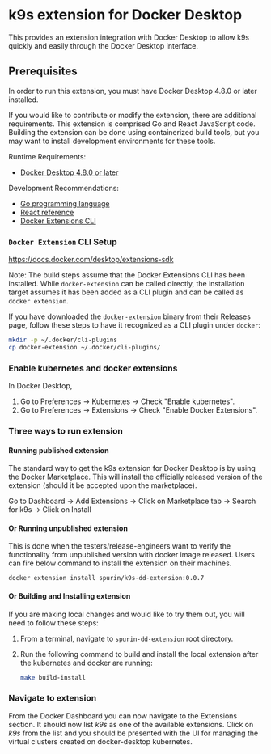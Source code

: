 # k9s extension for Docker Desktop

This provides an extension integration with Docker Desktop to allow k9s
quickly and easily through the Docker Desktop interface.

## Prerequisites

In order to run this extension, you must have Docker Desktop 4.8.0 or later
installed.

If you would like to contribute or modify the extension, there are additional
requirements. This extension is comprised Go and React JavaScript code.
Building the extension can be done using containerized build tools, but you may
want to install development environments for these tools.

Runtime Requirements:

- [Docker Desktop 4.8.0 or later](https://www.docker.com/products/docker-desktop/)

Development Recommendations:

- [Go programming language](https://go.dev/doc/install)
- [React reference](https://reactjs.org)
- [Docker Extensions CLI](https://github.com/docker/extensions-sdk)

### `Docker Extension` CLI Setup

https://docs.docker.com/desktop/extensions-sdk

Note: The build steps assume that the Docker Extensions CLI has been installed.
While `docker-extension` can be called directly, the installation target assumes it has been added as a CLI plugin and
can be called as
`docker extension`.

If you have downloaded the `docker-extension` binary from their Releases page,
follow these steps to have it recognized as a CLI plugin under `docker`:

```sh
mkdir -p ~/.docker/cli-plugins
cp docker-extension ~/.docker/cli-plugins/
```

### Enable kubernetes and docker extensions
In Docker Desktop,
1.  Go to Preferences -> Kubernetes -> Check
   "Enable kubernetes".
2. Go to Preferences -> Extensions -> Check
   "Enable Docker Extensions".

### Three ways to run extension

#### Running published extension
The standard way to get the k9s extension for Docker Desktop is by using the Docker Marketplace. This will install
the officially released version of the extension (should it be accepted upon the marketplace).

Go to Dashboard -> Add Extensions -> Click on Marketplace tab -> Search for k9s -> Click on Install

#### Or Running unpublished extension
This is done when the testers/release-engineers want to verify the functionality from unpublished version with docker image released. Users can fire below command to install the extension on their machines.

`docker extension install spurin/k9s-dd-extension:0.0.7`

#### Or Building and Installing extension
If you are making local changes and would like to try them out, you will need
to follow these steps:

1. From a terminal, navigate to `spurin-dd-extension` root directory.
2. Run the following command to build and install the local extension after the kubernetes and docker are running:

   ```sh
   make build-install
   ```

### Navigate to extension
From the Docker Dashboard you can now navigate to the Extensions section. It should now list *k9s* as one of the
available extensions. Click on *k9s* from the list and you should be presented with the UI for managing the virtual
clusters created on docker-desktop kubernetes.
